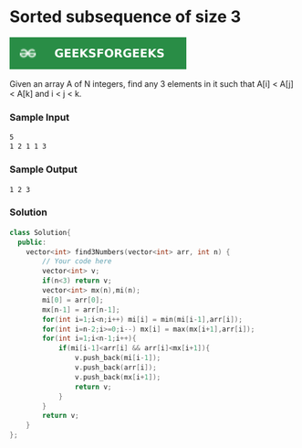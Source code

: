 # Sorted subsequence of size 3

[![Problem Link](../assets/gfg.svg)](https://practice.geeksforgeeks.org/problems/sorted-subsequence-of-size-3/1/#)

Given an array A of N integers, find any 3 elements in it such that A[i] < A[j] < A[k] and i < j < k.

### Sample Input
```
5
1 2 1 1 3
```
### Sample Output
```
1 2 3
```

### Solution
```cpp
class Solution{
  public:
    vector<int> find3Numbers(vector<int> arr, int n) {
        // Your code here
        vector<int> v;
        if(n<3) return v;
        vector<int> mx(n),mi(n);
        mi[0] = arr[0];
        mx[n-1] = arr[n-1];
        for(int i=1;i<n;i++) mi[i] = min(mi[i-1],arr[i]);
        for(int i=n-2;i>=0;i--) mx[i] = max(mx[i+1],arr[i]);
        for(int i=1;i<n-1;i++){
            if(mi[i-1]<arr[i] && arr[i]<mx[i+1]){
                v.push_back(mi[i-1]);
                v.push_back(arr[i]);
                v.push_back(mx[i+1]);
                return v;
            }
        }
        return v;
    }
};
```

